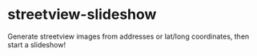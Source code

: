 streetview-slideshow
====================

Generate streetview images from addresses or lat/long coordinates, then start a slideshow!
